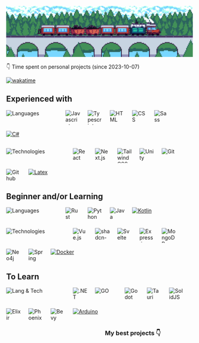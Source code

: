 <div align="center">

[<img width="1024" alt="Train GIF" src="./assets/baner.gif">](https://www.newgrounds.com/art/view/alexthetrain-1/i-like-trains)

</div>

👇 Time spent on personal projects (since 2023-10-07)

[![wakatime](https://wakatime.com/badge/user/018b0ba7-22f9-4c17-bb49-ab8b3549faaf.svg)](https://wakatime.com/@018b0ba7-22f9-4c17-bb49-ab8b3549faaf)

## Experienced with

<img 
  src="https://img.shields.io/badge/Languages-%231f2937"
  width="140"
  height="40"
  alt="Languages"
  align="left"
  style="padding: 0 20px 16px 0">
[<img align="left" width="40" height="40" alt="Javascript" src="https://api.iconify.design/devicon:javascript.svg" style="padding: 0 20px 16px 0">](https://en.wikipedia.org/wiki/JavaScript "Javascript")
[<img align="left" width="40" height="40" alt="Typescript" src="https://api.iconify.design/devicon:typescript.svg" style="padding: 0 20px 16px 0">](https://www.typescriptlang.org "Typescript")
[<img align="left" width="40" height="40" alt="HTML" src="https://api.iconify.design/devicon:html5.svg" style="padding: 0 20px 16px 0">](https://en.wikipedia.org/wiki/HTML "HTML")
[<img align="left" width="40" height="40" alt="CSS" src="https://api.iconify.design/devicon:css3.svg" style="padding: 0 20px 16px 0">](https://en.wikipedia.org/wiki/CSS "CSS")
[<img align="left" width="40" height="40" alt="Sass" src="https://api.iconify.design/devicon:sass.svg" style="padding: 0 20px 16px 0">](https://sass-lang.com "Sass")
[<img width="40" height="40" alt="C#" src="https://api.iconify.design/devicon:csharp.svg" style="padding: 0 20px 16px 0">](https://learn.microsoft.com/pl-pl/dotnet/csharp/ "C#")

<img 
  src="https://img.shields.io/badge/Technologies-%231f2937"
  width="160"
  height="40"
  alt="Technologies"
  align="left"
  style="padding: 0 20px 16px 0">
[<img align="left" width="40" height="40" alt="React" src="https://api.iconify.design/devicon:react.svg" style="padding: 0 20px 16px 0">](https://react.dev "React")
[<img align="left" width="40" height="40" alt="Next.js" src="https://api.iconify.design/logos:nextjs-icon.svg" style="padding: 0 20px 16px 0">](https://nextjs.org "Next.js")
[<img align="left" width="40" height="40" alt="TailwindCSS" src="https://api.iconify.design/devicon:tailwindcss.svg" style="padding: 0 20px 16px 0">](https://tailwindcss.com "TailwindCSS")
[<picture><source media="(prefers-color-scheme: light)" srcset="https://api.iconify.design/bi:unity.svg?color=%23000000" /><img align="left" width="40" height="40" alt="Unity" src="https://api.iconify.design/bi:unity.svg?color=%23ffffff" style="padding: 0 20px 16px 0"/></picture>](https://unity.com "Unity")
[<img align="left" width="40" height="40" alt="Git" src="https://api.iconify.design/devicon:git.svg" style="padding: 0 20px 16px 0">](https://git-scm.com "Git")
[<picture><source media="(prefers-color-scheme: light)" srcset="https://api.iconify.design/simple-icons:github.svg?color=%23000000" /><img align="left" width="40" height="40" alt="Github" src="https://api.iconify.design/simple-icons:github.svg?color=%23ffffff" style="padding: 0 20px 16px 0"/></picture>](https://github.com "Github")
[<img width="40" height="40" alt="Latex" src="https://api.iconify.design/cib:latex.svg?color=%23088484" style="padding: 0 20px 16px 0">](https://www.latex-project.org "Latex")


## Beginner and/or Learning
<img 
  src="https://img.shields.io/badge/Languages-%231f2937"
  width="140"
  height="40"
  alt="Languages"
  align="left"
  style="padding: 0 20px 16px 0">
[<img align="left" width="40" height="40" alt="Rust" src="https://api.iconify.design/vscode-icons:file-type-rust.svg" style="padding: 0 20px 16px 0">](https://www.rust-lang.org "Rust")
[<img align="left" width="40" height="40" alt="Python" src="https://api.iconify.design/logos:python.svg" style="padding: 0 20px 16px 0">](https://www.python.org "Python")
[<img align="left" width="40" height="40" alt="Java" src="https://api.iconify.design/logos:java.svg" style="padding: 0 20px 16px 0">](https://www.java.com "Java")
[<img width="40" height="40" alt="Kotlin" src="https://api.iconify.design/devicon:kotlin.svg" style="padding: 0 20px 16px 0">](https://kotlinlang.org "Kotlin")

<img 
  src="https://img.shields.io/badge/Technologies-%231f2937"
  width="160"
  height="40"
  alt="Technologies"
  align="left"
  style="padding: 0 20px 16px 0">
[<img align="left" width="40" height="40" alt="Vue.js" src="https://api.iconify.design/devicon:vuejs.svg" style="padding: 0 20px 16px 0"/>](https://vuejs.org "Vue.js")
[<img align="left" width="40" height="40" alt="shadcn-vue" src="https://api.iconify.design/simple-icons:shadcnui.svg?color=%2341b883" style="padding: 0 20px 16px 0"/>](https://www.shadcn-vue.com "shadcn-vue")
[<img align="left" width="40" height="40" alt="Svelte" src="https://api.iconify.design/devicon:svelte.svg" style="padding: 0 20px 16px 0">](https://svelte.dev "Svelte")
[<picture><source media="(prefers-color-scheme: light)" srcset="https://api.iconify.design/simple-icons:express.svg?color=%23000000" /><img align="left" width="40" height="40" alt="Express.js" src="https://api.iconify.design/simple-icons:express.svg?color=%23ffffff" style="padding: 0 20px 16px 0"/></picture>](https://expressjs.com "Express.js")
[<img align="left" width="40" height="40" alt="MongoDB" src="https://api.iconify.design/devicon:mongodb.svg" style="padding: 0 20px 16px 0">](https://mongodb.com "MongoDB")
[<img align="left" width="40" height="40" alt="Neo4j" src="https://api.iconify.design/devicon:neo4j.svg" style="padding: 0 20px 16px 0">](https://neo4j.com "Neo4j")
[<img align="left" width="40" height="40" alt="Spring" src="https://api.iconify.design/logos:spring-icon.svg" style="padding: 0 20px 16px 0">](https://spring.io "Spring")
[<img width="40" height="40" alt="Docker" src="https://api.iconify.design/logos:docker-icon.svg" style="padding: 0 20px 16px 0">](https://www.docker.com "Docker")


## To Learn

<img 
  src="https://img.shields.io/badge/Lang & Tech-%231f2937"
  width="160"
  height="40"
  alt="Lang & Tech"
  align="left"
  style="padding: 0 20px 16px 0">
[<img align="left" width="40" height="40" alt=".NET" src="https://api.iconify.design/logos:dotnet.svg" style="padding: 0 20px 16px 0">](https://learn.microsoft.com/en-us/dotnet/ ".NET")
[<img align="left" width="60" height="40" alt="GO" src="https://api.iconify.design/logos:go.svg" style="padding: 0 20px 16px 0">](https://go.dev "GO")
[<img align="left" width="40" height="40" alt="Godot" src="https://api.iconify.design/devicon:godot.svg" style="padding: 0 20px 16px 0">](https://godotengine.org "Godot")
[<img align="left" width="40" height="40" alt="Tauri" src="https://api.iconify.design/devicon:tauri.svg" style="padding: 0 20px 16px 0">](https://tauri.app "Tauri")
[<img align="left" width="40" height="40" alt="SolidJS" src="https://api.iconify.design/devicon:solidjs.svg" style="padding: 0 20px 16px 0">](https://www.solidjs.com "SolidJS")
[<img align="left" width="40" height="40" alt="Elixir" src="https://api.iconify.design/devicon:elixir.svg" style="padding: 0 20px 16px 0">](https://elixir-lang.org "Elixir")
[<img align="left" width="40" height="40" alt="Phoenix" src="https://api.iconify.design/devicon:phoenix.svg" style="padding: 0 20px 16px 0">](https://www.phoenixframework.org "Phoenix")
[<img align="left" width="40" height="40" alt="Bevy" src="https://api.iconify.design/skill-icons:bevy-dark.svg" style="padding: 0 20px 16px 0">](https://bevyengine.org "Bevy")
[<img width="40" height="40" alt="Arduino" src="https://api.iconify.design/devicon:arduino.svg" style="padding: 0 20px 16px 0">](https://www.arduino.cc "Arduino")

<div align="center"> 

### My best projects 👇

</div>

